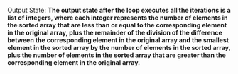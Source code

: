 Output State: **The output state after the loop executes all the iterations is a list of integers, where each integer represents the number of elements in the sorted array that are less than or equal to the corresponding element in the original array, plus the remainder of the division of the difference between the corresponding element in the original array and the smallest element in the sorted array by the number of elements in the sorted array, plus the number of elements in the sorted array that are greater than the corresponding element in the original array.**